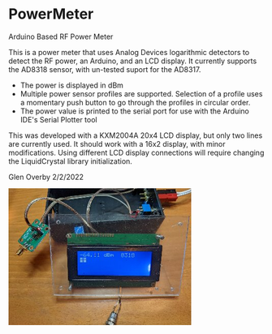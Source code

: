 # PowerMeter
Arduino Based RF Power Meter

This is a power meter that uses Analog Devices logarithmic detectors
to detect the RF power, an Arduino, and an LCD display. It currently
supports the AD8318 sensor, with un-tested suport for the AD8317.

* The power is displayed in dBm
* Multiple power sensor profiles are supported.
Selection of a profile uses a momentary push button to go through the
profiles in circular order.
* The power value is printed to the serial port for use with the
Arduino IDE's Serial Plotter tool

This was developed with a KXM2004A 20x4 LCD display, but only two lines
are currently used. It should work with a 16x2 display, with minor
modifications. Using different LCD display connections will require
changing the LiquidCrystal library initialization.

Glen Overby  2/2/2022

![Image of board wired up](https://raw.githubusercontent.com/glenoverby/PowerMeter/main/images/v1.jpg)



